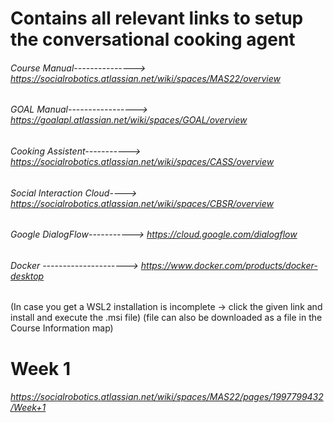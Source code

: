 # Contains all relevant links to setup the conversational cooking agent
###### Course Manual--------------->  https://socialrobotics.atlassian.net/wiki/spaces/MAS22/overview
###### GOAL Manual----------------->  https://goalapl.atlassian.net/wiki/spaces/GOAL/overview
###### Cooking Assistent----------->  https://socialrobotics.atlassian.net/wiki/spaces/CASS/overview
###### Social Interaction Cloud---->  https://socialrobotics.atlassian.net/wiki/spaces/CBSR/overview
###### Google DialogFlow----------->  https://cloud.google.com/dialogflow
###### Docker --------------------->  https://www.docker.com/products/docker-desktop  
(In case you get a WSL2 installation is incomplete -> click the given link and install and execute the .msi file) (file can also be downloaded as a file in the Course Information map)
 
# Week 1
###### https://socialrobotics.atlassian.net/wiki/spaces/MAS22/pages/1997799432/Week+1

